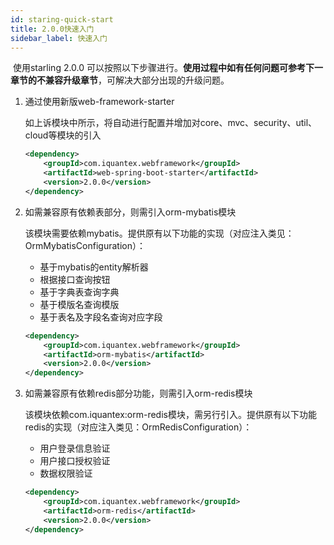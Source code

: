 ```yaml
---
id: staring-quick-start
title: 2.0.0快速入门
sidebar_label: 快速入门
---
```


​	使用starling 2.0.0 可以按照以下步骤进行。**使用过程中如有任何问题可参考下一章节的不兼容升级章节**，可解决大部分出现的升级问题。

1.  通过使用新版web-framework-starter

    如上诉模块中所示，将自动进行配置并增加对core、mvc、security、util、cloud等模块的引入

    ```xml
    <dependency>
        <groupId>com.iquantex.webframework</groupId>
        <artifactId>web-spring-boot-starter</artifactId>
        <version>2.0.0</version>
    </dependency>
    ```

2.  如需兼容原有依赖表部分，则需引入orm-mybatis模块

    该模块需要依赖mybatis。提供原有以下功能的实现（对应注入类见：OrmMybatisConfiguration）：

    -   基于mybatis的entity解析器
    -   根据接口查询按钮
    -   基于字典表查询字典
    -   基于模版名查询模版
    -   基于表名及字段名查询对应字段

    ```xml
    <dependency>
        <groupId>com.iquantex.webframework</groupId>
        <artifactId>orm-mybatis</artifactId>
        <version>2.0.0</version>
    </dependency>
    ```

3.  如需兼容原有依赖redis部分功能，则需引入orm-redis模块

    该模块依赖com.iquantex:orm-redis模块，需另行引入。提供原有以下功能redis的实现（对应注入类见：OrmRedisConfiguration）：

    -   用户登录信息验证
    -   用户接口授权验证
    -   数据权限验证

    ```xml
    <dependency>
        <groupId>com.iquantex.webframework</groupId>
        <artifactId>orm-redis</artifactId>
        <version>2.0.0</version>
    </dependency>
    ```
